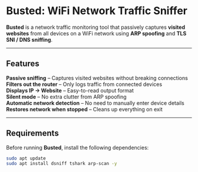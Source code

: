 # Busted: WiFi Network Traffic Sniffer

**Busted** is a network traffic monitoring tool that passively captures **visited websites** from all devices on a WiFi network using **ARP spoofing** and **TLS SNI / DNS sniffing**.

---

## Features
**Passive sniffing** – Captures visited websites without breaking connections  
**Filters out the router** – Only logs traffic from connected devices  
**Displays IP → Website** – Easy-to-read output format  
**Silent mode** – No extra clutter from ARP spoofing  
**Automatic network detection** – No need to manually enter device details  
**Restores network when stopped** – Cleans up everything on exit  

---

## Requirements
Before running **Busted**, install the following dependencies:

```sh
sudo apt update
sudo apt install dsniff tshark arp-scan -y
